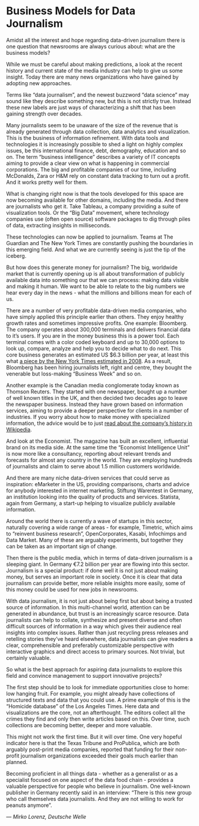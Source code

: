 # Business Models for Data Journalism

Amidst all the interest and hope regarding data-driven journalism there is one question that newsrooms are always curious about: what are the business models?

While we must be careful about making predictions, a look at the recent history and current state of the media industry can help to give us some insight. Today there are many news organizations who have gained by adopting new approaches.

Terms like “data journalism”, and the newest buzzword “data science” may sound like they describe something new, but this is not strictly true. Instead these new labels are just ways of characterizing a shift that has been gaining strength over decades.

Many journalists seem to be unaware of the size of the revenue that is already generated through data collection, data analytics and visualization. This is the business of information refinement. With data tools and technologies it is increasingly possible to shed a light on highly complex issues, be this international finance, debt, demography, education and so on. The term “business intelligence” describes a variety of IT concepts aiming to provide a clear view on what is happening in commercial corporations. The big and profitable companies of our time, including McDonalds, Zara or H&M rely on constant data tracking to turn out a profit. And it works pretty well for them.

What is changing right now is that the tools developed for this space are now becoming available for other domains, including the media. And there are journalists who get it. Take Tableau, a company providing a suite of visualization tools. Or the “Big Data” movement, where technology companies use (often open source) software packages to dig through piles of data, extracting insights in milliseconds.

These technologies can now be applied to journalism. Teams at The Guardian and The New York Times are constantly pushing the boundaries in this emerging field. And what we are currently seeing is just the tip of the iceberg.

But how does this generate money for journalism? The big, worldwide market that is currently opening up is all about transformation of publicly available data into something our that we can process: making data visible and making it human. We want to be able to relate to the big numbers we hear every day in the news - what the millions and billions mean for each of us.

There are a number of very profitable data-driven media companies, who have simply applied this principle earlier than others. They enjoy healthy growth rates and sometimes impressive profits. One example: Bloomberg. The company operates about 300,000 terminals and delivers financial data to it’s users. If you are in the money business this is a power tool. Each terminal comes with a color coded keyboard and up to 30,000 options to look up, compare, analyze and help you to decide what to do next. This core business generates an estimated US $6.3 billion per year, at least this what [a piece by the New York Times estimated in 2008](http://www.nytimes.com/2009/11/15/business/media/15bloom.html?pagewanted=all&_r=0). As a result, Bloomberg has been hiring journalists left, right and centre, they bought the venerable but loss-making “Business Week” and so on.

Another example is the Canadian media conglomerate today known as Thomson Reuters. They started with one newspaper, bought up a number of well known titles in the UK, and then decided two decades ago to leave the newspaper business. Instead they have grown based on information services, aiming to provide a deeper perspective for clients in a number of industries. If you worry about how to make money with specialized information, the advice would be to just [read about the company’s history in Wikipedia](http://en.wikipedia.org/wiki/The_Thomson_Corporation).

And look at the Economist. The magazine has built an excellent, influential brand on its media side. At the same time the “Economist Intelligence Unit” is now more like a consultancy, reporting about relevant trends and forecasts for almost any country in the world. They are employing hundreds of journalists and claim to serve about 1.5 million customers worldwide.

And there are many niche data-driven services that could serve as inspiration: eMarketer in the US, providing comparisons, charts and advice for anybody interested in internet marketing. Stiftung Warentest in Germany, an institution looking into the quality of products and services. Statista, again from Germany, a start-up helping to visualize publicly available information.

Around the world there is currently a wave of startups in this sector, naturally covering a wide range of areas - for example, Timetric, which aims to “reinvent business research”, OpenCorporates, Kasabi, Infochimps and Data Market. Many of these are arguably experiments, but together they can be taken as an important sign of change.

Then there is the public media, which in terms of data-driven journalism is a sleeping giant. In Germany €7.2 billion per year are flowing into this sector. Journalism is a special product: if done well it is not just about making money, but serves an important role in society. Once it is clear that data journalism can provide better, more reliable insights more easily, some of this money could be used for new jobs in newsrooms.

With data journalism, it is not just about being first but about being a trusted source of information. In this multi-channel world, attention can be generated in abundance, but trust is an increasingly scarce resource. Data journalists can help to collate, synthesize and present diverse and often difficult sources of information in a way which gives their audience real insights into complex issues. Rather than just recycling press releases and retelling stories they’ve heard elsewhere, data journalists can give readers a clear, comprehensible and preferably customizable perspective with interactive graphics and direct access to primary sources. Not trivial, but certainly valuable.

So what is the best approach for aspiring data journalists to explore this field and convince management to support innovative projects?

The first step should be to look for immediate opportunities close to home: low hanging fruit. For example, you might already have collections of structured texts and data that you could use. A prime example of this is the “Homicide database” of the Los Angeles Times. Here data and visualizations are the core, not an afterthought. The editors collect all the crimes they find and only then write articles based on this. Over time, such collections are becoming better, deeper and more valuable.

This might not work the first time. But it will over time. One very hopeful indicator here is that the Texas Tribune and ProPublica, which are both arguably post-print media companies, reported that funding for their non-profit journalism organizations exceeded their goals much earlier than planned.

Becoming proficient in all things data - whether as a generalist or as a specialist focused on one aspect of the data food chain - provides a valuable perspective for people who believe in journalism. One well-known publisher in Germany recently said in an interview: “There is this new group who call themselves data journalists. And they are not willing to work for peanuts anymore”.

— *Mirko Lorenz, Deutsche Welle*
